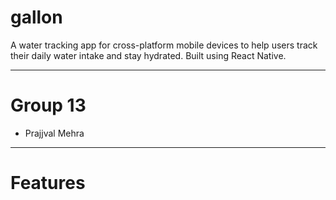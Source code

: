 # gallon

A water tracking app for cross-platform mobile devices to help users track their daily water intake and stay hydrated. Built using React Native.

---

# Group 13

-   Prajjval Mehra

---

# Features
